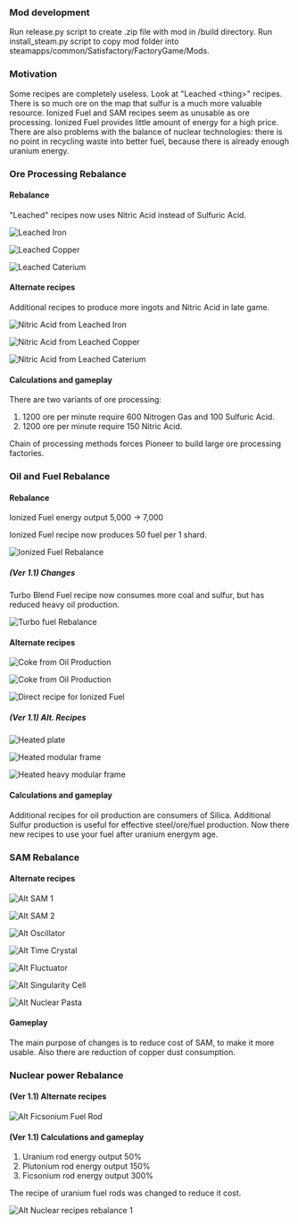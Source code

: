### Mod development
Run release.py script to create .zip file with mod in /build directory.
Run install_steam.py script to copy mod folder into steamapps/common/Satisfactory/FactoryGame/Mods.

### Motivation
Some recipes are completely useless. Look at "Leached \<thing\>" recipes. There is so much ore on the map that sulfur is a much more valuable resource. Ionized Fuel and SAM recipes seem as unusable as ore processing. Ionized Fuel provides little amount of energy for a high price. There are also problems with the balance of nuclear technologies: there is no point in recycling waste into better fuel, because there is already enough uranium energy.

### Ore Processing Rebalance 
#### Rebalance
 "Leached" recipes now uses Nitric Acid instead of Sulfuric Acid.

![Leached Iron](https://raw.githubusercontent.com/Demonorium/DAlternativeBalance/refs/heads/master/docs/ore_0.jpg)

![Leached Copper](https://raw.githubusercontent.com/Demonorium/DAlternativeBalance/refs/heads/master/docs/ore_1.jpg)

![Leached Caterium](https://raw.githubusercontent.com/Demonorium/DAlternativeBalance/refs/heads/master/docs/ore_2.jpg)

#### Alternate recipes
Additional recipes to produce more ingots and Nitric Acid in late game.

![Nitric Acid from Leached Iron](https://raw.githubusercontent.com/Demonorium/DAlternativeBalance/refs/heads/master/docs/ore_3.jpg)

![Nitric Acid from Leached Copper](https://raw.githubusercontent.com/Demonorium/DAlternativeBalance/refs/heads/master/docs/ore_4.jpg)

![Nitric Acid from Leached Caterium](https://raw.githubusercontent.com/Demonorium/DAlternativeBalance/refs/heads/master/docs/ore_5.jpg)

#### Calculations and gameplay
There are two variants of ore processing:
1. 1200 ore per minute require 600 Nitrogen Gas and 100 Sulfuric Acid.
2. 1200 ore per minute require 150 Nitric Acid.

Chain of processing methods forces Pioneer to build large ore processing factories.

### Oil and Fuel Rebalance
#### Rebalance
Ionized Fuel energy output 5,000 -> 7,000

Ionized Fuel recipe now produces 50 fuel per 1 shard.

![Ionized Fuel Rebalance](https://raw.githubusercontent.com/Demonorium/DAlternativeBalance/refs/heads/master/docs/oil_3.jpg)

##### (Ver 1.1) Changes
Turbo Blend Fuel recipe now consumes more coal and sulfur, but has reduced heavy oil production.

![Turbo fuel Rebalance](https://raw.githubusercontent.com/Demonorium/DAlternativeBalance/refs/heads/master/docs/oil_4.jpg)

#### Alternate recipes

![Coke from Oil Production](https://raw.githubusercontent.com/Demonorium/DAlternativeBalance/refs/heads/master/docs/oil_0.jpg)

![Coke from Oil Production](https://raw.githubusercontent.com/Demonorium/DAlternativeBalance/refs/heads/master/docs/oil_1.jpg)

![Direct recipe for Ionized Fuel](https://raw.githubusercontent.com/Demonorium/DAlternativeBalance/refs/heads/master/docs/oil_2.jpg)

##### (Ver 1.1) Alt. Recipes
![Heated plate](https://raw.githubusercontent.com/Demonorium/DAlternativeBalance/refs/heads/master/docs/oil_5.jpg)

![Heated modular frame](https://raw.githubusercontent.com/Demonorium/DAlternativeBalance/refs/heads/master/docs/oil_6.jpg)

![Heated heavy modular frame](https://raw.githubusercontent.com/Demonorium/DAlternativeBalance/refs/heads/master/docs/oil_7.jpg)

#### Calculations and gameplay
Additional recipes for oil production are consumers of Silica. Additional Sulfur production is useful for effective steel/ore/fuel production.
Now there new recipes to use your fuel after uranium energym age.

### SAM Rebalance
#### Alternate recipes
![Alt SAM 1](https://raw.githubusercontent.com/Demonorium/DAlternativeBalance/refs/heads/master/docs/SAM_0.jpg)

![Alt SAM 2](https://raw.githubusercontent.com/Demonorium/DAlternativeBalance/refs/heads/master/docs/SAM_1.jpg)

![Alt Oscillator](https://raw.githubusercontent.com/Demonorium/DAlternativeBalance/refs/heads/master/docs/SAM_2.jpg)

![Alt Time Crystal](https://raw.githubusercontent.com/Demonorium/DAlternativeBalance/refs/heads/master/docs/SAM_3.jpg)

![Alt Fluctuator](https://raw.githubusercontent.com/Demonorium/DAlternativeBalance/refs/heads/master/docs/SAM_4.jpg)

![Alt Singularity Cell](https://raw.githubusercontent.com/Demonorium/DAlternativeBalance/refs/heads/master/docs/SAM_5.jpg)

![Alt Nuclear Pasta](https://raw.githubusercontent.com/Demonorium/DAlternativeBalance/refs/heads/master/docs/SAM_6.jpg)

#### Gameplay
The main purpose of changes is to reduce cost of SAM, to make it more usable. Also there are reduction of copper dust consumption.

### Nuclear power Rebalance
#### (Ver 1.1) Alternate recipes

![Alt Ficsonium Fuel Rod](https://raw.githubusercontent.com/Demonorium/DAlternativeBalance/refs/heads/master/docs/nuclear_0.jpg)

#### (Ver 1.1) Calculations and gameplay
1. Uranium rod energy output 50%
2. Plutonium rod energy output 150%
3. Ficsonium rod energy output 300%

The recipe of uranium fuel rods was changed to reduce it cost.

![Alt Nuclear recipes rebalance 1](https://raw.githubusercontent.com/Demonorium/DAlternativeBalance/refs/heads/master/docs/nuclear_1.jpg)
